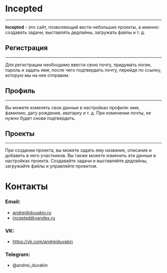 # Incepted

****
**Incepted** - это сайт, позволяющий вести небольшие проекты, а именно: создавать задачи, выставлять дедлайны, загружать
файлы и т. д.

## Регистрация

*****
Для регистрации необходимо ввести свою почту, придумать логин, пароль и задать имя, после чего подтвердить почту,
перейдя по ссылку, которую мы на нее отправим.

## Профиль

****
Вы можете изменять свои данные в настройках профиля: имя, фамилию, дату рождения, аватарку и т. д. При изменении почты,
ее нужно будет снова подтвердить.

## Проекты

****
При создании проекта, вы можете задать ему название, описание и добавить в него участников. Вы также можете изменить эти
данные в настройках проекта. Создавайте задачи и выставляйте дедлайны, загружайте файлы и управляйте проектом.

# Контакты
### Email:
- andrei@duvakin.ru
- incepted@yandex.ru

### VK:
- https://vk.com/andreiduvakin

### Telegram:
- @andrei_duvakin